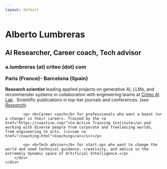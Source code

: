 ```yaml
---
layout: default
---
```


<div class="col-xs-12 col-md-12">
	<div class=".col-xs-12 .col-md-8">
		<div class='centered-content'>
		<h1> Alberto Lumbreras </h1>
		<h2 class="headline">AI Researcher, Career coach, Tech advisor</h2>
		<h3 class="headline">a.lumbreras (at) criteo (dot) com <p>Paris (France)- Barcelona (Spain)</p></h3>
		</div>
		<div class='maintext'>
			<p><b>Research scientist</b> leading applied projects on generative AI, LLMs, and recommender systems in collaboration with engineering teams at  <a href="https://ailab.criteo.com/">Criteo AI Lab</a> . Scientific publications in top-tier journals and conferences. (<i>see <a href="/research.html">Research</a></i>)</p>
			
			<p> <b>Career coach</b> for professionals who want a boost (or a change) in their careers. Trained by the <a href="https://coactive.com/">Co-Active Training Institute</a> and working with diverse people from corporate and freelancing worlds, from engineering to arts. (<i>see <a href="/coaching.html">Coaching</a></i>)</p>

			<p> <b>Tech advisor</b> for start-ups who want to change the world and need technical guidance, creativity, and advice in the extremely dynamic space of Artificial Intelligence.</p>
		</div>
	</div> 
</div>

